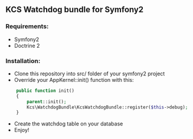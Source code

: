 ## KCS Watchdog bundle for Symfony2

### Requirements:

* Symfony2
* Doctrine 2

### Installation:

* Clone this repository into src/ folder of your symfony2 project
* Override your AppKernel::init() function with this:

```php
    public function init()
    {
        parent::init();
        Kcs\WatchdogBundle\KcsWatchdogBundle::register($this->debug);
    }
```

* Create the watchdog table on your database
* Enjoy!
